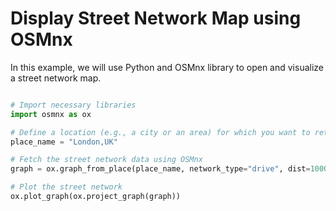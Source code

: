 # Display Street Network Map using OSMnx

In this example, we will use Python and OSMnx library to open and visualize a street network map.

```python

# Import necessary libraries
import osmnx as ox

# Define a location (e.g., a city or an area) for which you want to retrieve the street network
place_name = "London,UK"

# Fetch the street network data using OSMnx
graph = ox.graph_from_place(place_name, network_type="drive", dist=1000)

# Plot the street network
ox.plot_graph(ox.project_graph(graph))
```
